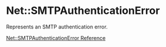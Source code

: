 # Net::SMTPAuthenticationError

Represents an SMTP authentication error.

[Net::SMTPAuthenticationError Reference](https://ruby-doc.org/stdlib-2.5.0/libdoc/net/smtp/rdoc/Net/SMTPAuthenticationError.html)

